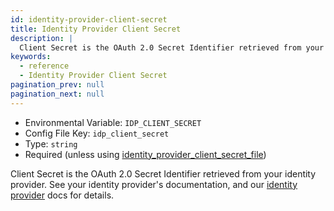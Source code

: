 ```yaml
---
id: identity-provider-client-secret
title: Identity Provider Client Secret
description: |
  Client Secret is the OAuth 2.0 Secret Identifier retrieved from your identity provider.
keywords:
  - reference
  - Identity Provider Client Secret
pagination_prev: null
pagination_next: null
---
```


- Environmental Variable: `IDP_CLIENT_SECRET`
- Config File Key: `idp_client_secret`
- Type: `string`
- Required (unless using [identity_provider_client_secret_file](./identity-provider-client-secret-file))

Client Secret is the OAuth 2.0 Secret Identifier retrieved from your identity provider. See your identity provider's documentation, and our [identity provider](/docs/identity-providers/) docs for details.
